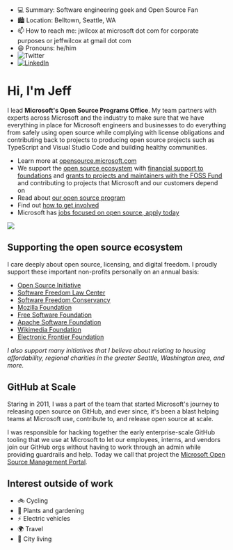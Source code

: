 - 💻 Summary: Software engineering geek and Open Source Fan
- 🏙 Location: Belltown, Seattle, WA
- 📫 How to reach me: jwilcox at microsoft dot com for corporate purposes or jeffwilcox at gmail dot com
- 😄 Pronouns: he/him
- ![Twitter](https://img.shields.io/twitter/follow/jeffwilcox?style=social)
- [![LinkedIn](https://img.shields.io/badge/Linked-in-0c66c3.svg)](https://www.linkedin.com/in/jeffreywilcox/)
   
# Hi, I'm Jeff

I lead **Microsoft's Open Source Programs Office**. My team partners with experts
across Microsoft and the industry to make sure that we have everything in place
for Microsoft engineers and businesses to do everything from safely using open
source while complying with license obligations and contributing back to projects
to producing open source projects such as TypeScript and Visual Studio Code and
building healthy communities.

- Learn more at [opensource.microsoft.com](https://opensource.microsoft.com)
- We support the [open source ecosystem](https://opensource.microsoft.com/ecosystem) with
  [financial support to foundations](https://opensource.microsoft.com/ecosystem) and
  [grants to projects and maintainers with the FOSS Fund](https://aka.ms/microsoftfossfund) and
  contributing to projects that Microsoft and our customers depend on
- Read about [our open source program](https://opensource.microsoft.com/program/)
- Find out [how to get involved](https://opensource.microsoft.com/collaborate/)
- Microsoft has [jobs focused on open source, apply today](https://careers.microsoft.com/us/en/search-results?keywords=open%20source)

<a href="https://github.com/anuraghazra/github-readme-stats">
  <img align="center" src="https://github-readme-stats.vercel.app/api?username=jeffwilcox&show_icons=true&count_private=true" />
</a>

## Supporting the open source ecosystem

I care deeply about open source, licensing, and digital freedom. I proudly support
these important non-profits personally on an annual basis:

- [Open Source Initiative](https://opensource.org)
- [Software Freedom Law Center](https://softwarefreedom.org)
- [Software Freedom Conservancy](https://sfconservancy.org/)
- [Mozilla Foundation](https://foundation.mozilla.org/)
- [Free Software Foundation](https://www.fsf.org/)
- [Apache Software Foundation](https://www.apache.org)
- [Wikimedia Foundation](https://wikimediafoundation.org)
- [Electronic Frontier Foundation](https://www.eff.org)

_I also support many initiatives that I believe about relating to housing
affordability, regional charities in the greater Seattle, Washington area,
and more._

## GitHub at Scale

Staring in 2011, I was a part of the team that started Microsoft's journey to releasing
open source on GitHub, and ever since, it's been a blast helping teams at Microsoft use,
contribute to, and release open source at scale.

I was responsible for hacking together the early enterprise-scale GitHub tooling that we
use at Microsoft to let our employees, interns, and vendors join our GitHub orgs without
having to work through an admin while providing guardrails and help. Today we call that
project the [Microsoft Open Source Management Portal](http://github.com/microsoft/opensource-management-portal).

## Interest outside of work

- 🚲 Cycling
- 🌱 Plants and gardening
- ⚡️ Electric vehicles
- 🌍 Travel
- 🌃 City living
